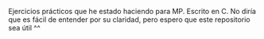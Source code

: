 Ejercicios prácticos que he estado haciendo para MP.
Escrito en C.
No diría que es fácil de entender por su claridad, pero espero que este repositorio sea útil ^^
